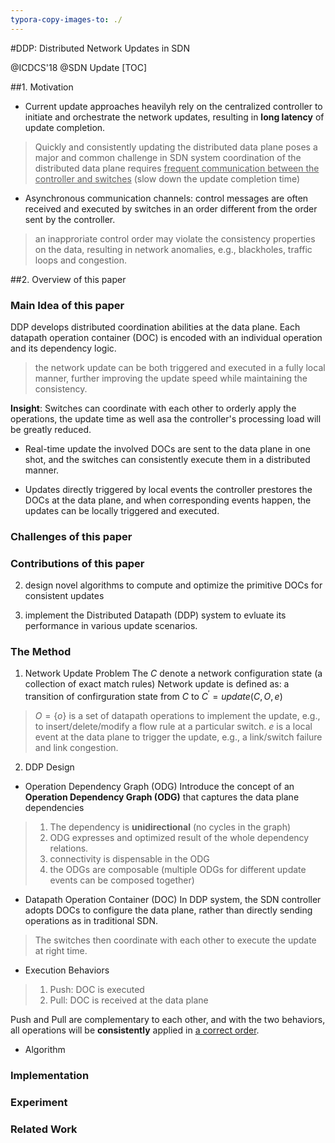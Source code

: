 ```yaml
---
typora-copy-images-to: ./
---
```


#DDP: Distributed Network Updates in SDN

@ICDCS'18  @SDN Update
[TOC]


##1. Motivation

- Current update approaches heavilyh rely on the centralized controller to initiate and orchestrate the network updates, resulting in **long latency** of update completion.
> Quickly and consistently updating the distributed data plane poses a major and common challenge in SDN system 
> coordination of the distributed data plane requires <u>frequent communication between the controller and switches</u> (slow down the update completion time)

- Asynchronous communication channels: 
control messages are often received and executed by switches in an order different from the order sent by the controller.
> an inapproriate control order may violate the consistency properties on the data, resulting in network anomalies, e.g., blackholes, traffic loops and congestion.



##2. Overview of this paper

### **Main Idea** of this paper
DDP develops distributed coordination abilities at the data plane.
Each datapath operation container (DOC) is encoded with an individual operation and its dependency logic.
> the network update can be both triggered and executed in a fully local manner, further improving the update speed while maintaining the consistency.

**Insight**: Switches can coordinate with each other to orderly apply the operations, the update time as well asa the controller's processing load will be greatly reduced.

- Real-time update
the involved DOCs are sent to the data plane in one shot, and the switches can consistently execute them in a distributed manner.

- Updates directly triggered by local events
the controller prestores the DOCs at the data plane, and when corresponding events happen, the updates can be locally triggered and executed.

### **Challenges** of this paper


### Contributions of this paper

2. design novel algorithms to compute and optimize the primitive DOCs for consistent updates

3. implement the Distributed Datapath (DDP) system to evluate its performance in various update scenarios.

### The Method

1. Network Update Problem
The $C$ denote a network configuration state (a collection of exact match rules)
Network update is defined as: a transition of confirguration state from $C$ to $C^{'}=update(C,O,e)$
> $O=\{o\}$ is a set of datapath operations to implement the update, e.g., to insert/delete/modify a flow rule at a particular switch.
> $e$ is a local event at the data plane to trigger the update, e.g., a link/switch failure and link congestion.

2. DDP Design
- Operation Dependency Graph (ODG)
Introduce the concept of an **Operation Dependency Graph (ODG)** that captures the data plane dependencies
> 1. The dependency is **unidirectional** (no cycles in the graph)
> 2. ODG expresses and optimized result of the whole dependency relations.
> 3. connectivity is dispensable in the ODG
> 4. the ODGs are composable (multiple ODGs for different update events can be composed together)

- Datapath Operation Container (DOC) 
In DDP system, the SDN controller adopts DOCs to configure the data plane, rather than directly sending operations as in traditional SDN. 
> The switches then coordinate with each other to execute the update at right time.

- Execution Behaviors
>1. Push: DOC is executed 
>2. Pull: DOC is received at the data plane

Push and Pull are complementary to each other, and with the two behaviors, all operations will be  **consistently** applied in <u>a correct order</u>.

- Algorithm



### Implementation


### Experiment


### Related Work


